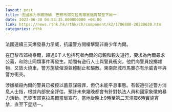 ```yaml
---
layout: post
title: 法國暴力示威持續　巴黎市郊克拉馬爾實施宵禁至下周一
date: 2023-06-30 04:53:35.000000000 +08:00
link: https://news.rthk.hk/rthk/ch/component/k2/1706880-20230630.htm
categories: rthk
---
```


法國連續三天爆發暴力示威，抗議警方開槍擊斃非裔少年內爾。

在巴黎市郊楠泰爾，超過6千人包括死者內爾的母親和親友遊行，要求為內爾尋求公義，和防止同類事件再發生。期間有遊行人士與警員衝突，他們向警員投擲雜物，又放火燒車，警方施放催淚氣體制止和驅散。東南部城市馬賽亦有示威青年與警方衝突。

涉嫌槍殺內爾的警員已被控以蓄意謀殺罪，但仍未能平息事態。有報道引述警方消息人士指，根據內部安全評估，預計未來幾晚都會有針對執法人員和國家象徵的暴力活動。巴黎市郊克拉馬爾當局宣布，當地從晚上9時至第二天清晨6時實施宵禁，直至下星期一。
